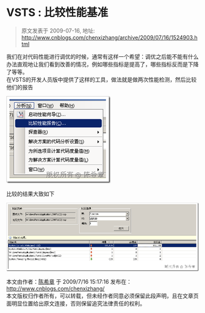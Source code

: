 # VSTS : 比较性能基准 
> 原文发表于 2009-07-16, 地址: http://www.cnblogs.com/chenxizhang/archive/2009/07/16/1524903.html 


我们在对代码性能进行调优的时候，通常有这样一个希望：调优之后能不能有什么办法直观地让我们看到改善的情况，例如哪些指标是提高了，哪些指标反而是下降了等等。  
在VSTS的开发人员版中提供了这样的工具，做法就是做两次性能检测，然后比较他们的报告

 [![image](./images/1524903-image_thumb_1.png "image")](http://images.cnblogs.com/cnblogs_com/chenxizhang/WindowsLiveWriter/VSTS_D6FB/image_4.png) 

 比较的结果大致如下

 [![image](./images/1524903-image_thumb.png "image")](http://images.cnblogs.com/cnblogs_com/chenxizhang/WindowsLiveWriter/VSTS_D6FB/image_2.png)

 本文由作者：[陈希章](http://www.xizhang.com) 于 2009/7/16 15:17:16 发布在：<http://www.cnblogs.com/chenxizhang/>  
 本文版权归作者所有，可以转载，但未经作者同意必须保留此段声明，且在文章页面明显位置给出原文连接，否则保留追究法律责任的权利。   
